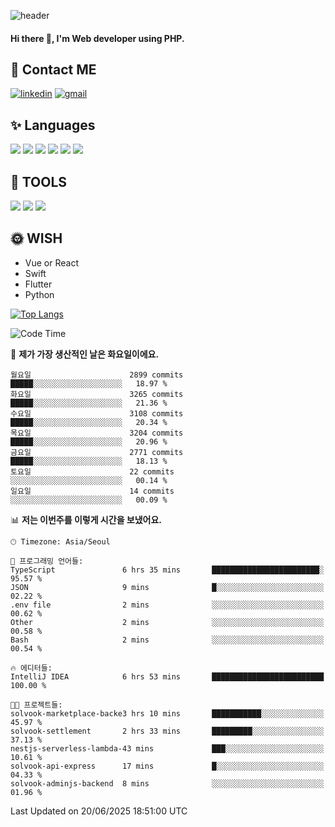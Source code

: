 ![header](https://capsule-render.vercel.app/api?type=waving&color=auto&height=300&section=header&text=Elin&fontSize=90&animation=twinkling)

#### Hi there 👋, I'm <b>Web developer</b> using PHP. ####

<!--
- 🔭 I’m currently working on Uniwill
- 🌱 I’m currently learning Vue or React or Python.
-->

<!---#### I am PHP developer --->

## 💌 Contact ME ###
[<img src='https://img.shields.io/badge/-EunjiKo-%230A66C2?style=flat-square&logo=LinkedIn&logoColor=white' alt='linkedin'>](https://www.linkedin.com/in/https://www.linkedin.com/in/eunji-ko-00a907164//)  [<img src='https://img.shields.io/badge/-einee214%40gmail.com-%23EA4335?style=flat-square&logo=Gmail&logoColor=white' alt='gmail'>](einee214@gmail.com)  


## ✨ Languages
<img src='https://img.shields.io/badge/-PHP-%23777BB4?style=for-the-badge&logo=PHP&logoColor=white'> <img src='https://img.shields.io/badge/-Laravel-%23FF2D20?style=for-the-badge&logo=Laravel&logoColor=white'> <img src='https://img.shields.io/badge/Jquery-%230769AD?style=for-the-badge&logo=Jquery&logoColor=white'> <img src='https://img.shields.io/badge/CSS3-%231572B6?style=for-the-badge&logo=CSS3&logoColor=white'> <img src='https://img.shields.io/badge/Bootstrap-%237952B3?style=for-the-badge&logo=Bootstrap&logoColor=white' > <img src='https://img.shields.io/badge/MySQL-%234479A1?style=for-the-badge&logo=MySQL&logoColor=white' >

## 🌷 TOOLS
<img src='https://img.shields.io/badge/PHPSTORM-%23000000?style=for-the-badge&logo=PhpStorm&logoColor=white' > <img src='https://img.shields.io/badge/GitLab-%23FCA121?style=for-the-badge&logo=GitLab&logoColor=white' > <img src='https://img.shields.io/badge/GitHub-%23181717?style=for-the-badge&logo=GitHub&logoColor=white'>


## 🌞 WISH
- Vue or React
- Swift
- Flutter
- Python


[![Top Langs](https://github-readme-stats.vercel.app/api/top-langs/?username=ein214&layout=compact)](https://github.com/anuraghazra/github-readme-stats)

<!--START_SECTION:waka-->
![Code Time](http://img.shields.io/badge/Code%20Time-4%2C232%20hrs%2049%20mins-blue)

📅 **제가 가장 생산적인 날은 화요일이에요.** 

```text
월요일                      2899 commits        █████░░░░░░░░░░░░░░░░░░░░   18.97 % 
화요일                      3265 commits        █████░░░░░░░░░░░░░░░░░░░░   21.36 % 
수요일                      3108 commits        █████░░░░░░░░░░░░░░░░░░░░   20.34 % 
목요일                      3204 commits        █████░░░░░░░░░░░░░░░░░░░░   20.96 % 
금요일                      2771 commits        █████░░░░░░░░░░░░░░░░░░░░   18.13 % 
토요일                      22 commits          ░░░░░░░░░░░░░░░░░░░░░░░░░   00.14 % 
일요일                      14 commits          ░░░░░░░░░░░░░░░░░░░░░░░░░   00.09 % 
```


📊 **저는 이번주를 이렇게 시간을 보냈어요.** 

```text
🕑︎ Timezone: Asia/Seoul

💬 프로그래밍 언어들: 
TypeScript               6 hrs 35 mins       ████████████████████████░   95.57 % 
JSON                     9 mins              █░░░░░░░░░░░░░░░░░░░░░░░░   02.22 % 
.env file                2 mins              ░░░░░░░░░░░░░░░░░░░░░░░░░   00.62 % 
Other                    2 mins              ░░░░░░░░░░░░░░░░░░░░░░░░░   00.58 % 
Bash                     2 mins              ░░░░░░░░░░░░░░░░░░░░░░░░░   00.54 % 

🔥 에디터들: 
IntelliJ IDEA            6 hrs 53 mins       █████████████████████████   100.00 % 

🐱‍💻 프로젝트들: 
solvook-marketplace-backe3 hrs 10 mins       ███████████░░░░░░░░░░░░░░   45.97 % 
solvook-settlement       2 hrs 33 mins       █████████░░░░░░░░░░░░░░░░   37.13 % 
nestjs-serverless-lambda-43 mins             ███░░░░░░░░░░░░░░░░░░░░░░   10.61 % 
solvook-api-express      17 mins             █░░░░░░░░░░░░░░░░░░░░░░░░   04.33 % 
solvook-adminjs-backend  8 mins              ░░░░░░░░░░░░░░░░░░░░░░░░░   01.96 % 
```


 Last Updated on 20/06/2025 18:51:00 UTC
<!--END_SECTION:waka-->

<!---![GitHub stats](https://github-readme-stats.vercel.app/api?username=ein214&show_icons=true&theme=dracula)  --->



